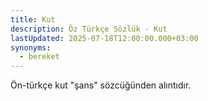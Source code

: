 ```yaml
---
title: Kut
description: Öz Türkçe Sözlük - Kut
lastUpdated: 2025-07-18T12:00:00.000+03:00
synonyms:
  - bereket
---
```

Ön-türkçe kut "şans" sözcüğünden alıntıdır.
